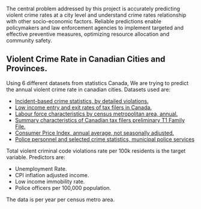 The central problem addressed by this project is accurately predicting violent crime rates at a city level and understand crime rates relationship with other socio-economic factors. Reliable predictions enable policymakers and law enforcement agencies to implement targeted and effective preventive measures, optimizing resource allocation and community safety.

## Violent Crime Rate in Canadian Cities and Provinces.

Using 6 different datasets from statistics Canada, We are trying to predict the annual violent crime rate in canadian cities. Datasets used are:
- [Incident-based crime statistics, by detailed violations.](https://www150.statcan.gc.ca/t1/tbl1/en/tv.action?pid=3510017701)
- [Low income entry and exit rates of tax filers in Canada.](https://www150.statcan.gc.ca/t1/tbl1/en/tv.action?pid=1110002401)
- [Labour force characteristics by census metropolitan area, annual.](https://www150.statcan.gc.ca/t1/tbl1/en/tv.action?pid=1410046101)
- [Summary characteristics of Canadian tax filers preliminary T1 Family File.](https://www150.statcan.gc.ca/t1/tbl1/en/tv.action?pid=1110004701)
- [Consumer Price Index, annual average, not seasonally adjusted.](https://www150.statcan.gc.ca/t1/tbl1/en/tv.action?pid=1810000501)
- [Police personnel and selected crime statistics, municipal police services](https://www150.statcan.gc.ca/t1/tbl1/en/tv.action?pid=3510007701)

Total violent criminal code violations rate per 100k residents is the target variable. Predictors are:
- Unemployment Rate.
- CPI inflation adjusted income.
- Low income immobility rate.
- Police officers per 100,000 population.

The data is per year per census metro area.